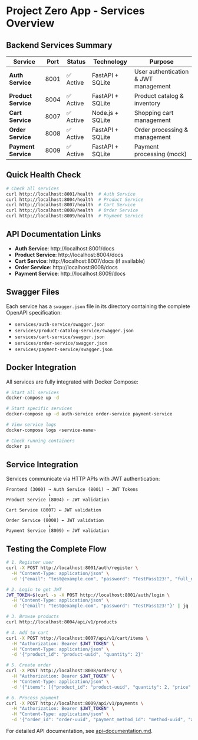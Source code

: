 # Project Zero App - Services Overview

## Backend Services Summary

| Service | Port | Status | Technology | Purpose |
|---------|------|--------|------------|---------|
| **Auth Service** | 8001 | ✅ Active | FastAPI + SQLite | User authentication & JWT management |
| **Product Service** | 8004 | ✅ Active | FastAPI + SQLite | Product catalog & inventory |
| **Cart Service** | 8007 | ✅ Active | Node.js + SQLite | Shopping cart management |
| **Order Service** | 8008 | ✅ Active | FastAPI + SQLite | Order processing & management |
| **Payment Service** | 8009 | ✅ Active | FastAPI + SQLite | Payment processing (mock) |

## Quick Health Check

```bash
# Check all services
curl http://localhost:8001/health  # Auth Service
curl http://localhost:8004/health  # Product Service  
curl http://localhost:8007/health  # Cart Service
curl http://localhost:8008/health  # Order Service
curl http://localhost:8009/health  # Payment Service
```

## API Documentation Links

- **Auth Service**: http://localhost:8001/docs
- **Product Service**: http://localhost:8004/docs  
- **Cart Service**: http://localhost:8007/docs (if available)
- **Order Service**: http://localhost:8008/docs
- **Payment Service**: http://localhost:8009/docs

## Swagger Files

Each service has a `swagger.json` file in its directory containing the complete OpenAPI specification:

- `services/auth-service/swagger.json`
- `services/product-catalog-service/swagger.json`
- `services/cart-service/swagger.json`
- `services/order-service/swagger.json`
- `services/payment-service/swagger.json`

## Docker Integration

All services are fully integrated with Docker Compose:

```bash
# Start all services
docker-compose up -d

# Start specific services
docker-compose up -d auth-service order-service payment-service

# View service logs
docker-compose logs <service-name>

# Check running containers
docker ps
```

## Service Integration

Services communicate via HTTP APIs with JWT authentication:

```
Frontend (3000) → Auth Service (8001) → JWT Tokens
                ↓
Product Service (8004) ← JWT validation
                ↓
Cart Service (8007) ← JWT validation  
                ↓
Order Service (8008) ← JWT validation
                ↓
Payment Service (8009) ← JWT validation
```

## Testing the Complete Flow

```bash
# 1. Register user
curl -X POST http://localhost:8001/auth/register \
  -H "Content-Type: application/json" \
  -d '{"email": "test@example.com", "password": "TestPass123!", "full_name": "Test User"}'

# 2. Login to get JWT
JWT_TOKEN=$(curl -s -X POST http://localhost:8001/auth/login \
  -H "Content-Type: application/json" \
  -d '{"email": "test@example.com", "password": "TestPass123!"}' | jq -r '.access_token')

# 3. Browse products
curl http://localhost:8004/api/v1/products

# 4. Add to cart
curl -X POST http://localhost:8007/api/v1/cart/items \
  -H "Authorization: Bearer $JWT_TOKEN" \
  -H "Content-Type: application/json" \
  -d '{"product_id": "product-uuid", "quantity": 2}'

# 5. Create order
curl -X POST http://localhost:8008/orders/ \
  -H "Authorization: Bearer $JWT_TOKEN" \
  -H "Content-Type: application/json" \
  -d '{"items": [{"product_id": "product-uuid", "quantity": 2, "price": 2999}]}'

# 6. Process payment
curl -X POST http://localhost:8009/api/v1/payments \
  -H "Authorization: Bearer $JWT_TOKEN" \
  -H "Content-Type: application/json" \
  -d '{"order_id": "order-uuid", "payment_method_id": "method-uuid", "amount": 5998}'
```

For detailed API documentation, see [api-documentation.md](./api-documentation.md).
